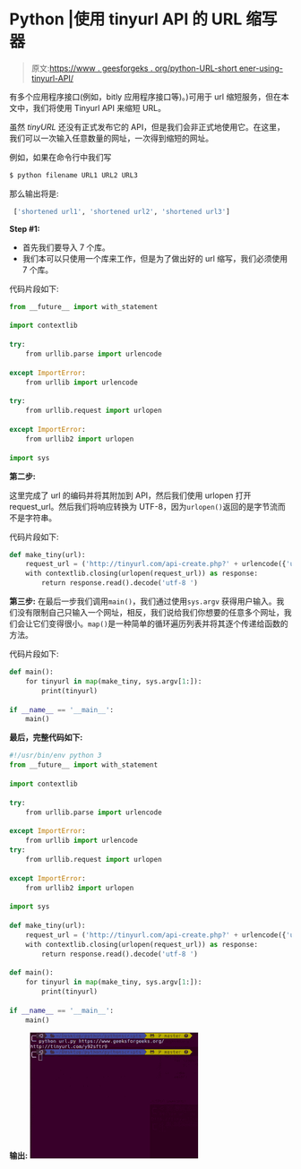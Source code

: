 # Python |使用 tinyurl API 的 URL 缩写器

> 原文:[https://www . geesforgeks . org/python-URL-short ener-using-tinyurl-API/](https://www.geeksforgeeks.org/python-url-shortener-using-tinyurl-api/)

有多个应用程序接口(例如，bitly 应用程序接口等)。)可用于 url 缩短服务，但在本文中，我们将使用 Tinyurl API 来缩短 URL。

虽然 *tinyURL* 还没有正式发布它的 API，但是我们会非正式地使用它。在这里，我们可以一次输入任意数量的网址，一次得到缩短的网址。

例如，如果在命令行中我们写

```py
$ python filename URL1 URL2 URL3 
```

那么输出将是:

```py
 ['shortened url1', 'shortened url2', 'shortened url3'] 
```

**Step #1:**

*   首先我们要导入 7 个库。
*   我们本可以只使用一个库来工作，但是为了做出好的 url 缩写，我们必须使用 7 个库。

代码片段如下:

```py
from __future__ import with_statement                                                        

import contextlib

try:
    from urllib.parse import urlencode          

except ImportError:
    from urllib import urlencode

try:
    from urllib.request import urlopen

except ImportError:
    from urllib2 import urlopen

import sys
```

**第二步:**

这里完成了 url 的编码并将其附加到 API，然后我们使用 urlopen 打开 request_url。然后我们将响应转换为 UTF-8，因为`urlopen()`返回的是字节流而不是字符串。

代码片段如下:

```py
def make_tiny(url):
    request_url = ('http://tinyurl.com/api-create.php?' + urlencode({'url':url}))   
    with contextlib.closing(urlopen(request_url)) as response:                      
        return response.read().decode('utf-8 ')       
```

**第三步:**
在最后一步我们调用`main()`，我们通过使用`sys.argv`
获得用户输入。我们没有限制自己只输入一个网址，相反，我们说给我们你想要的任意多个网址，我们会让它们变得很小。`map()`是一种简单的循环遍历列表并将其逐个传递给函数的方法。

代码片段如下:

```py
def main():                                                                
    for tinyurl in map(make_tiny, sys.argv[1:]):                    
        print(tinyurl)

if __name__ == '__main__':
    main()

```

**最后，完整代码如下:**

```py
#!/usr/bin/env python 3
from __future__ import with_statement                                                           

import contextlib

try:
    from urllib.parse import urlencode          

except ImportError:
    from urllib import urlencode
try:
    from urllib.request import urlopen

except ImportError:
    from urllib2 import urlopen

import sys

def make_tiny(url):
    request_url = ('http://tinyurl.com/api-create.php?' + urlencode({'url':url}))    
    with contextlib.closing(urlopen(request_url)) as response:                      
        return response.read().decode('utf-8 ')                                      

def main():                                                                
    for tinyurl in map(make_tiny, sys.argv[1:]):                   
        print(tinyurl)

if __name__ == '__main__':
    main()
```

**输出:**
![](img/a981edd1afdc6d1678d766c2823e2c73.png)